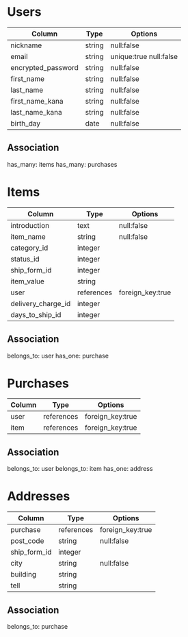 # Users

|Column             |Type  |Options               |
|-------------------|------|----------------------|
|nickname           |string|null:false            |
|email              |string|unique:true null:false|
|encrypted_password |string|null:false            |
|first_name         |string|null:false            |
|last_name          |string|null:false            |
|first_name_kana    |string|null:false            |
|last_name_kana     |string|null:false            |
|birth_day          |date  |null:false            |

## Association
has_many: items
has_many: purchases



# Items

|Column            |Type      |Options            |
|------------------|----------|-------------------|
|introduction      |text      |null:false         |
|item_name         |string    |null:false         |
|category_id       |integer   |                   |
|status_id         |integer   |                   |
|ship_form_id      |integer   |                   |
|item_value        |string    |                   |
|user              |references|foreign_key:true   |
|delivery_charge_id|integer   |                   |
|days_to_ship_id   |integer   |                   |

## Association
belongs_to: user
has_one: purchase



# Purchases

|Column   |Type      |Options            |
|---------|----------|-------------------|
|user     |references|foreign_key:true   |
|item     |references|foreign_key:true   |

## Association
belongs_to: user
belongs_to: item
has_one: address


# Addresses

|Column         |Type      |Options                  |
|---------------|----------|-------------------------|
|purchase       |references|foreign_key:true         |
|post_code      |string    |null:false               |
|ship_form_id   |integer   |                         |
|city           |string    |null:false               |
|building       |string    |                         |
|tell           |string    |                         |

## Association
belongs_to: purchase